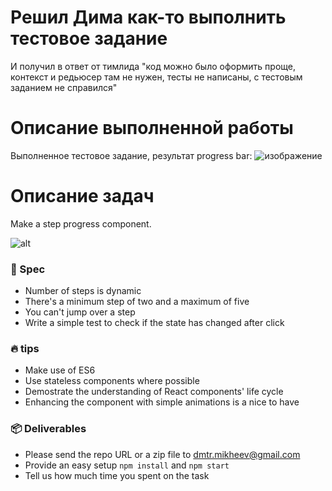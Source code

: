 # Решил Дима как-то выполнить тестовое задание
И получил в ответ от тимлида "код можно было оформить проще, контекст и редьюсер там не нужен, тесты не написаны, с тестовым заданием не справился"

# Описание выполненной работы
Выполненное тестовое задание, результат progress bar:
![изображение](https://user-images.githubusercontent.com/30467732/124377030-0df0e280-dcd4-11eb-996d-7974aa6ca1f8.png)

# Описание задач

Make a step progress component.

![alt](https://cloud.githubusercontent.com/assets/123278/24402232/8b001ca2-13af-11e7-9028-c8e46e6f2ccb.png)

### 📖 Spec

- Number of steps is dynamic
- There's a minimum step of two and a maximum of five
- You can't jump over a step
- Write a simple test to check if the state has changed after click

### 🔥 tips

- Make use of ES6
- Use stateless components where possible
- Demostrate the understanding of React components' life cycle
- Enhancing the component with simple animations is a nice to have

### 📦 Deliverables

- Please send the repo URL or a zip file to dmtr.mikheev@gmail.com
- Provide an easy setup `npm install` and `npm start`
- Tell us how much time you spent on the task
